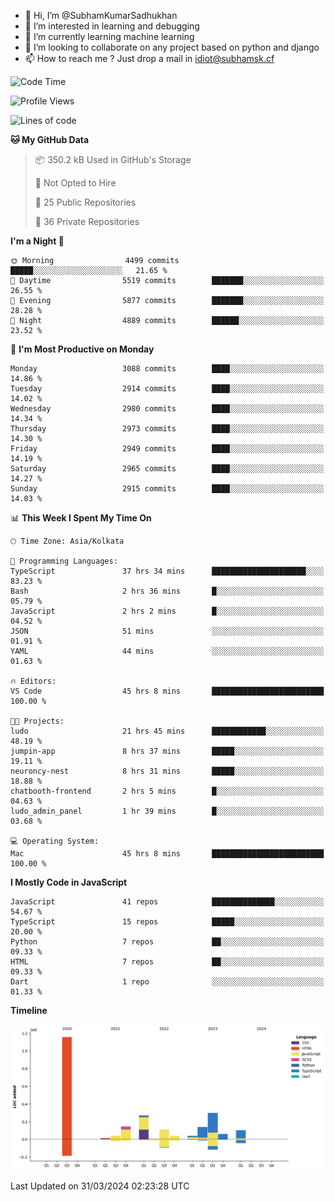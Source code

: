 - 👋 Hi, I’m @SubhamKumarSadhukhan
- 👀 I’m interested in learning and debugging
- 🌱 I’m currently learning machine learning
- 💞️ I’m looking to collaborate on any project based on python and django
- 📫 How to reach me ?
      Just drop a mail in idiot@subhamsk.cf

<!---
SubhamKumarSadhukhan/SubhamKumarSadhukhan is a ✨ special ✨ repository because its `README.md` (this file) appears on your GitHub profile.
You can click the Preview link to take a look at your changes.
--->


<!--START_SECTION:waka-->
![Code Time](http://img.shields.io/badge/Code%20Time-2%2C066%20hrs%2022%20mins-blue)

![Profile Views](http://img.shields.io/badge/Profile%20Views-6-blue)

![Lines of code](https://img.shields.io/badge/From%20Hello%20World%20I%27ve%20Written-2.4%20million%20lines%20of%20code-blue)

**🐱 My GitHub Data** 

> 📦 350.2 kB Used in GitHub's Storage 
 > 
> 🚫 Not Opted to Hire
 > 
> 📜 25 Public Repositories 
 > 
> 🔑 36 Private Repositories 
 > 
**I'm a Night 🦉** 

```text
🌞 Morning                4499 commits        █████░░░░░░░░░░░░░░░░░░░░   21.65 % 
🌆 Daytime                5519 commits        ███████░░░░░░░░░░░░░░░░░░   26.55 % 
🌃 Evening                5877 commits        ███████░░░░░░░░░░░░░░░░░░   28.28 % 
🌙 Night                  4889 commits        ██████░░░░░░░░░░░░░░░░░░░   23.52 % 
```
📅 **I'm Most Productive on Monday** 

```text
Monday                   3088 commits        ████░░░░░░░░░░░░░░░░░░░░░   14.86 % 
Tuesday                  2914 commits        ████░░░░░░░░░░░░░░░░░░░░░   14.02 % 
Wednesday                2980 commits        ████░░░░░░░░░░░░░░░░░░░░░   14.34 % 
Thursday                 2973 commits        ████░░░░░░░░░░░░░░░░░░░░░   14.30 % 
Friday                   2949 commits        ████░░░░░░░░░░░░░░░░░░░░░   14.19 % 
Saturday                 2965 commits        ████░░░░░░░░░░░░░░░░░░░░░   14.27 % 
Sunday                   2915 commits        ████░░░░░░░░░░░░░░░░░░░░░   14.03 % 
```


📊 **This Week I Spent My Time On** 

```text
🕑︎ Time Zone: Asia/Kolkata

💬 Programming Languages: 
TypeScript               37 hrs 34 mins      █████████████████████░░░░   83.23 % 
Bash                     2 hrs 36 mins       █░░░░░░░░░░░░░░░░░░░░░░░░   05.79 % 
JavaScript               2 hrs 2 mins        █░░░░░░░░░░░░░░░░░░░░░░░░   04.52 % 
JSON                     51 mins             ░░░░░░░░░░░░░░░░░░░░░░░░░   01.91 % 
YAML                     44 mins             ░░░░░░░░░░░░░░░░░░░░░░░░░   01.63 % 

🔥 Editors: 
VS Code                  45 hrs 8 mins       █████████████████████████   100.00 % 

🐱‍💻 Projects: 
ludo                     21 hrs 45 mins      ████████████░░░░░░░░░░░░░   48.19 % 
jumpin-app               8 hrs 37 mins       █████░░░░░░░░░░░░░░░░░░░░   19.11 % 
neuroncy-nest            8 hrs 31 mins       █████░░░░░░░░░░░░░░░░░░░░   18.88 % 
chatbooth-frontend       2 hrs 5 mins        █░░░░░░░░░░░░░░░░░░░░░░░░   04.63 % 
ludo_admin_panel         1 hr 39 mins        █░░░░░░░░░░░░░░░░░░░░░░░░   03.68 % 

💻 Operating System: 
Mac                      45 hrs 8 mins       █████████████████████████   100.00 % 
```

**I Mostly Code in JavaScript** 

```text
JavaScript               41 repos            ██████████████░░░░░░░░░░░   54.67 % 
TypeScript               15 repos            █████░░░░░░░░░░░░░░░░░░░░   20.00 % 
Python                   7 repos             ██░░░░░░░░░░░░░░░░░░░░░░░   09.33 % 
HTML                     7 repos             ██░░░░░░░░░░░░░░░░░░░░░░░   09.33 % 
Dart                     1 repo              ░░░░░░░░░░░░░░░░░░░░░░░░░   01.33 % 
```



**Timeline**

![Lines of Code chart](https://raw.githubusercontent.com/SubhamKumarSadhukhan/SubhamKumarSadhukhan/main/assets/bar_graph.png)


 Last Updated on 31/03/2024 02:23:28 UTC
<!--END_SECTION:waka-->
